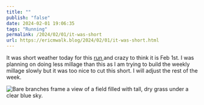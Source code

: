 ```yaml
---
title: ""
publish: "false"
date: 2024-02-01 19:06:35
tags: "Running"
permalink: /2024/02/01/it-was-short
url: https://ericmwalk.blog/2024/02/01/it-was-short.html
---
```


It was short weather today for this [run ](https://strava.com/activities/10676407110)and crazy to think it is Feb 1st.  I was planning on doing less millage than this as I am trying to build the weekly millage slowly but it was too nice to cut this short. I will adjust the rest of the week.

![Bare branches frame a view of a field filled with tall, dry grass under a clear blue sky.](https://ericmwalk.blog/uploads/2024/img-7700.jpeg)
